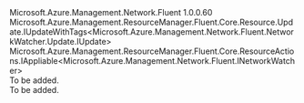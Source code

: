 <Type Name="IUpdate" FullName="Microsoft.Azure.Management.Network.Fluent.NetworkWatcher.Update.IUpdate">
  <TypeSignature Language="C#" Value="public interface IUpdate : Microsoft.Azure.Management.ResourceManager.Fluent.Core.Resource.Update.IUpdateWithTags&lt;Microsoft.Azure.Management.Network.Fluent.NetworkWatcher.Update.IUpdate&gt;, Microsoft.Azure.Management.ResourceManager.Fluent.Core.ResourceActions.IAppliable&lt;Microsoft.Azure.Management.Network.Fluent.INetworkWatcher&gt;" />
  <TypeSignature Language="ILAsm" Value=".class public interface auto ansi abstract IUpdate implements class Microsoft.Azure.Management.ResourceManager.Fluent.Core.Resource.Update.IUpdateWithTags`1&lt;class Microsoft.Azure.Management.Network.Fluent.NetworkWatcher.Update.IUpdate&gt;, class Microsoft.Azure.Management.ResourceManager.Fluent.Core.ResourceActions.IAppliable`1&lt;class Microsoft.Azure.Management.Network.Fluent.INetworkWatcher&gt;, class Microsoft.Azure.Management.ResourceManager.Fluent.Core.ResourceActions.IIndexable" />
  <TypeSignature Language="DocId" Value="T:Microsoft.Azure.Management.Network.Fluent.NetworkWatcher.Update.IUpdate" />
  <TypeSignature Language="VB.NET" Value="Public Interface IUpdate&#xA;Implements IAppliable(Of INetworkWatcher), IUpdateWithTags(Of IUpdate)" />
  <TypeSignature Language="F#" Value="type IUpdate = interface&#xA;    interface IAppliable&lt;INetworkWatcher&gt;&#xA;    interface IIndexable&#xA;    interface IUpdateWithTags&lt;IUpdate&gt;" />
  <AssemblyInfo>
    <AssemblyName>Microsoft.Azure.Management.Network.Fluent</AssemblyName>
    <AssemblyVersion>1.0.0.60</AssemblyVersion>
  </AssemblyInfo>
  <Interfaces>
    <Interface>
      <InterfaceName>Microsoft.Azure.Management.ResourceManager.Fluent.Core.Resource.Update.IUpdateWithTags&lt;Microsoft.Azure.Management.Network.Fluent.NetworkWatcher.Update.IUpdate&gt;</InterfaceName>
    </Interface>
    <Interface>
      <InterfaceName>Microsoft.Azure.Management.ResourceManager.Fluent.Core.ResourceActions.IAppliable&lt;Microsoft.Azure.Management.Network.Fluent.INetworkWatcher&gt;</InterfaceName>
    </Interface>
  </Interfaces>
  <Docs>
    <summary>To be added.</summary>
    <remarks>To be added.</remarks>
  </Docs>
  <Members />
</Type>